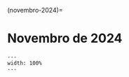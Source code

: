 (novembro-2024)=

# Novembro de 2024

```{figure} ../imagens/calendario/2024/calendario-2024-11.png
---
width: 100%
---
```

